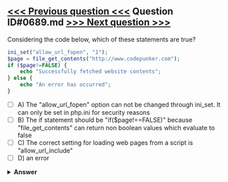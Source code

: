 [<<< Previous question <<<](0688.md)   Question ID#0689.md   [>>> Next question >>>](0690.md)
---

Considering the code below, which of these statements are true?

```php
ini_set("allow_url_fopen", "1");
$page = file_get_contents("http://www.codepunker.com");
if ($page!=FALSE) {
    echo "Successfully fetched website contents";
} else {
    echo "An error has occurred";
}
```

- [ ] A) The "allow_url_fopen" option can not be changed through ini_set. It can only be set in php.ini for security reasons
- [ ] B) The if statement should be "if($page!==FALSE)" because "file_get_contents" can return non boolean values which evaluate to false
- [ ] C) The correct setting for loading web pages from a script is "allow_url_include"
- [ ] D) an error

<details><summary><b>Answer</b></summary>
<p>
  Answer: <strong>A, B</strong>
</p>
</details>

